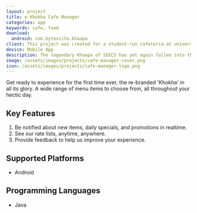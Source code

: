 ```yaml
---
layout: project
title: e-Khokha Cafe Manager
categories: app
keywords: cafe, food
download:
  android: com.bytexcite.khaapa
client: This project was created for a student-run cafeteria at university, the Khaapa at NUST-SEECS.
device: Mobile App
description: The legendary Khaapa of SEECS has yet again fallen into the hands of the SE batch and this time it's SE5B.
image: /assets/images/projects/cafe-manager-cover.png
icon: /assets/images/projects/cafe-manager-logo.png
---
```


Get ready to experience for the first time ever, the re-branded 'Khokha' in all its glory. A wide range of menu items to choose from, all throughout your hectic day.

## Key Features
1. Be notified about new items, daily specials, and promotions in realtime.
2. See our rate lists, anytime, anywhere.
3. Provide feedback to help us improve your experience.

## Supported Platforms
- Android

## Programming Languages
- Java</span>

